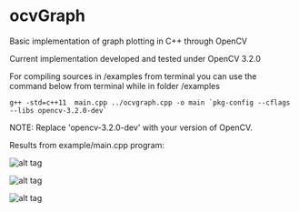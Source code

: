 # ocvGraph
Basic implementation of graph plotting in C++ through OpenCV

Current implementation developed and tested under OpenCV 3.2.0

For compiling sources in /examples from terminal you can use the command below from terminal while in folder /examples

`` g++ -std=c++11  main.cpp ../ocvgraph.cpp -o main `pkg-config --cflags --libs opencv-3.2.0-dev` ``

NOTE: Replace 'opencv-3.2.0-dev' with your version of OpenCV.


Results from example/main.cpp program:

![alt tag](https://hsr.duckdns.org/images/polarRadar.png)

![alt tag](https://hsr.duckdns.org/images/parabola.png)

![alt tag](https://hsr.duckdns.org/images/lines.png)

